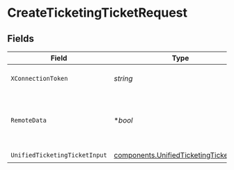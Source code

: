 # CreateTicketingTicketRequest


## Fields

| Field                                                                                            | Type                                                                                             | Required                                                                                         | Description                                                                                      |
| ------------------------------------------------------------------------------------------------ | ------------------------------------------------------------------------------------------------ | ------------------------------------------------------------------------------------------------ | ------------------------------------------------------------------------------------------------ |
| `XConnectionToken`                                                                               | *string*                                                                                         | :heavy_check_mark:                                                                               | The connection token                                                                             |
| `RemoteData`                                                                                     | **bool*                                                                                          | :heavy_minus_sign:                                                                               | Set to true to include data from the original Ticketing software.                                |
| `UnifiedTicketingTicketInput`                                                                    | [components.UnifiedTicketingTicketInput](../../models/components/unifiedticketingticketinput.md) | :heavy_check_mark:                                                                               | N/A                                                                                              |